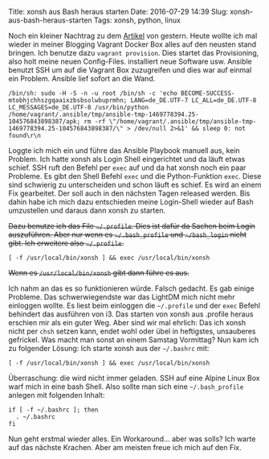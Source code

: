 Title: xonsh aus Bash heraus starten
Date: 2016-07-29 14:39
Slug: xonsh-aus-bash-heraus-starten
Tags: xonsh, python, linux

Noch ein kleiner Nachtrag zu dem [Artikel]({filename}/posts/meine-neue-shell-xonsh.md) von gestern. Heute wollte ich mal wieder in meiner Blogging Vagrant Docker Box alles auf den neusten stand bringen. Ich benutze dazu `vagrant provision`. Dies startet das Provisioning, also holt meine neuen Config-Files. installiert neue Software usw. Ansible benutzt SSH um auf die Vagrant Box zuzugreifen und dies war auf einmal ein Problem. Ansible lief sofort an die Wand.

    /bin/sh: sudo -H -S -n -u root /bin/sh -c 'echo BECOME-SUCCESS-mtobhjchhszgqaaixzbsbsolwbuprmhn; LANG=de_DE.UTF-7 LC_ALL=de_DE.UTF-8 LC_MESSAGES=de_DE.UTF-8 /usr/bin/python /home/vagrant/.ansible/tmp/ansible-tmp-1469778394.25-104576843898387/apk; rm -rf \"/home/vagrant/.ansible/tmp/ansible-tmp-1469778394.25-104576843898387/\" > /dev/null 2>&1' && sleep 0: not found\r\n

Loggte ich mich ein und führe das Ansible Playbook manuell aus, kein Problem. Ich hatte xonsh als Login Shell eingerichtet und da läuft etwas schief. SSH ruft den Befehl per `exec` auf und da hat xonsh noch ein paar Probleme. Es gibt den Shell Befehl `exec` und die Python-Funktion `exec`. Diese sind schwierig zu unterscheiden und schon läuft es schief. Es wird an einem Fix gearbeitet. Der soll auch in den nächsten Tagen released werden. Bis dahin habe ich mich dazu entschieden meine Login-Shell wieder auf Bash umzustellen und daraus dann xonsh zu starten.

<del>Dazu benutze ich das File `~/.profile`. Dies ist dafür da Sachen beim Login auszuführen. Aber nur wenn es `~/.bash_profile` und `~/bash_login` nicht gibt. Ich erweitere also `~/.profile`.</del>

    [ -f /usr/local/bin/xonsh ] && exec /usr/local/bin/xonsh

<del>Wenn es `/usr/local/bin/xonsh` gibt dann führe es aus.</del>

Ich nahm an das es so funktionieren würde. Falsch gedacht. Es gab einige Probleme. Das schwerwiegendste war das LightDM mich nicht mehr einloggen wollte. Es liest beim einloggen die `~/.profile` und der `exec` Befehl behindert das ausführen von i3. Das starten von xonsh aus .profile heraus erschien mir als ein guter Weg. Aber sind wir mal ehrlich: Das ich xonsh nicht per `chsh` setzen kann, endet wohl oder übel in heftigstes, unsauberes gefrickel. Was macht man sonst an einem Samstag Vormittag? Nun kam ich zu folgender Lösung: Ich starte xonsh aus der `~/.bashrc` mit:

    [ -f /usr/local/bin/xonsh ] && exec /usr/local/bin/xonsh

Überraschung: die wird nicht immer geladen. SSH auf eine Alpine Linux Box warf mich in eine bash Shell. Also sollte man sich eine `~/.bash_profile` anlegen mit folgenden Inhalt:

    if [ -f ~/.bashrc ]; then
      . ~/.bashrc
    fi

Nun geht erstmal wieder alles. Ein Workaround... aber was solls? Ich warte auf das nächste Krachen. Aber am meisten freue ich mich auf den Fix.
